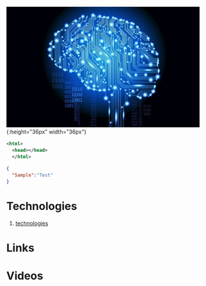 ![Ai Brain](/uploads/ai-brain.jpg ) {:height="36px" width="36px"}

```xml
<html>
  <head></head>
  </html>
```
```json
{
  "Sample":"Test"
}
```

# Technologies

1. [technologies](technologies)
# Links

# Videos
